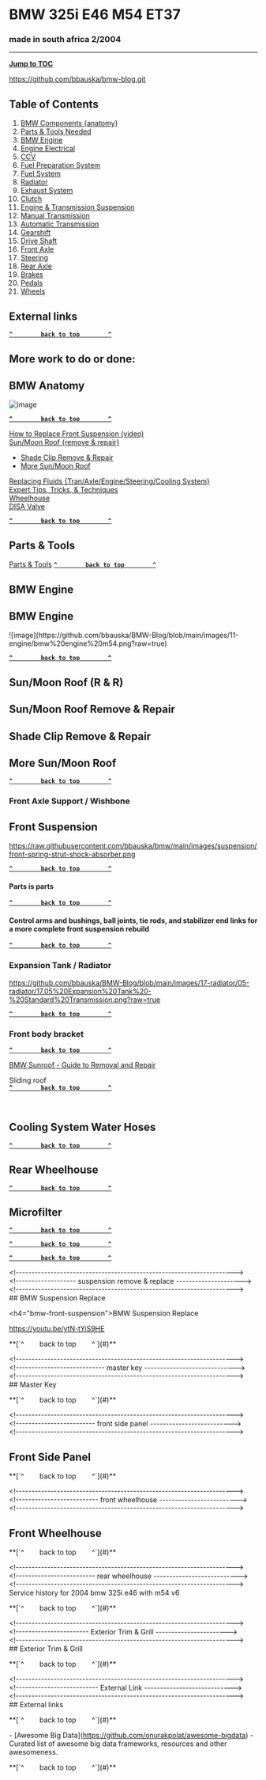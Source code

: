 # BMW 325i E46 M54 ET37

### made in south africa 2/2004

---

[**Jump to TOC**](#bmw-toc)  

https://github.com/bbauska/bmw-blog.git

<h2><a name="bmw-toc">Table of Contents</h2>

1.  [BMW Components {anatomy}](#bmw-anatomy)
2.  [Parts & Tools Needed](#bmw-parts)
3.  [BMW Engine](#11-engine)
4.  [Engine Electrical](#12-engine-elec)
5.  [CCV](#bmw-ccv)
6.  [Fuel Preparation System](#13-fuel-preparation)
7.  [Fuel System](#16-fuel-supply)
8.  [Radiator](#17-radiator)
9.  [Exhaust System](#18-exhaust)
10.  [Clutch](#21-clutch)
11.  [Engine & Transmission Suspension](#22-eng-tran-suspension)
12.  [Manual Transmission](#23-manual-transmission)
13.  [Automatic Transmission](#24-automatic-transmission)
14.  [Gearshift](#25-gearshift)
15.  [Drive Shaft](#26-drive-shaft)
16.  [Front Axle](#31-front-axle)
17.  [Steering](#32-steering)
18.  [Rear Axle](#33-rear-axle)
19.  [Brakes](#34-brakes)
20.  [Pedals](#35-pedals)
21.  [Wheels](#36-wheels)

## External links

[**`^        back to top        ^`**](#)

## More work to do or done:

<h2><a name="bmw-anatomy">BMW Anatomy</h2>

![image](https://github.com/bbauska/BMW-Blog/blob/main/images/00%20anatomy.png?raw=true)

  
[**`^        back to top        ^`**](#)
  
[How to Replace Front Suspension (video)](#bmw-front-suspension)  
[Sun/Moon Roof {remove & repair}](#bmw-sunroof)

*   [Shade Clip Remove & Repair](#bmw-sunroof-shade-clip)
*   [More Sun/Moon Roof](#bmw-sunroof-etc)

[Replacing Fluids {Tran/Axle/Engine/Steering/Cooling System}](#bmw-fluids)  
[Expert Tips, Tricks, & Techniques](#bmw-expert)  
[Wheelhouse](#wheelhouse)  
[DISA Valve](#disa)

[**`^        back to top        ^`**](#)

<h2><a name="bmw-parts">Parts & Tools</h2>

[Parts & Tools](#bmw-parts)
[**`^        back to top        ^`**](#)

## BMW Engine
  <h2><a name="11-engine">BMW Engine</h2>
![image](https://github.com/bbauska/BMW-Blog/blob/main/images/11-engine/bmw%20engine%20m54.png?raw=true)

[**`^        back to top        ^`**](#)

## Sun/Moon Roof (R & R)

<h2><a name="bmw-sunroof">Sun/Moon Roof Remove & Repair</h2>

<h2><a name="bmw-sunroof-shade-clip">Shade Clip Remove & Repair</h2>
<h2><a name="bmw-sunroof-etc">More Sun/Moon Roof</h2>

[**`^        back to top        ^`**](#)

### Front Axle Support / Wishbone
<h2><a name="bmw-suspension">Front Suspension</h2>

https://raw.githubusercontent.com/bbauska/bmw/main/images/suspension/front-spring-strut-shock-absorber.png

[**`^        back to top        ^`**](#)

#### Parts is parts

[**`^        back to top        ^`**](#)

#### Control arms and bushings, ball joints, tie rods, and stabilizer end links for a more complete front suspension rebuild

[**`^        back to top        ^`**](#)

### Expansion Tank / Radiator

https://github.com/bbauska/BMW-Blog/blob/main/images/17-radiator/05-radiator/17.05%20Expansion%20Tank%20-%20Standard%20Transmission.png?raw=true

[**`^        back to top        ^`**](#)

### Front body bracket

[**`^        back to top        ^`**](#)

[BMW Sunroof - Guide to Removal and Repair](#bmw-sunroof)

Sliding roof  
[**`^        back to top        ^`**](#)

<!--------------------------------------------------------------------->    
<!------------------- cooling system water hoses ---------------------->    
<!--------------------------------------------------------------------->  
## Cooling System Water Hoses

[**`^        back to top        ^`**](#)

<!--------------------------------------------------------------------->  
<!------------------------- rear wheelhouse --------------------------->  
<!--------------------------------------------------------------------->  
## Rear Wheelhouse

[**`^        back to top        ^`**](#)

<!--------------------------------------------------------------------->  
<!--------------------------- Microfilter ----------------------------->  
<!--------------------------------------------------------------------->  
## Microfilter

[**`^        back to top        ^`**](#)

<!--------------------------------------------------------------------->  
<!--------------------------             ------------------------------>  
<!--------------------------------------------------------------------->

[**`^        back to top        ^`**](#)

<!--------------------------------------------------------------------->  
<!--------------------------             ------------------------------>  
<!--------------------------------------------------------------------->

[**`^        back to top        ^`**](#)

\<!--------------------------------------------------------------------->  
\<!------------------- suspension remove & replace --------------------->  
\<!--------------------------------------------------------------------->  
\## BMW Suspension Replace

\<h4="bmw-front-suspension">BMW Suspension Replace

https://youtu.be/ytN-tYiS9HE

\*\*\[\`^        back to top        ^\`\](#)\*\*

\<!--------------------------------------------------------------------->  
\<!---------------------------- master key ----------------------------->  
\<!--------------------------------------------------------------------->  
\## Master Key

\*\*\[\`^        back to top        ^\`\](#)\*\*

\<!--------------------------------------------------------------------->  
\<!------------------------- front side panel -------------------------->  
\<!--------------------------------------------------------------------->  
## Front Side Panel

\*\*\[\`^        back to top        ^\`\](#)\*\*

\<!--------------------------------------------------------------------->  
\<!-------------------------- front wheelhouse ------------------------->  
\<!--------------------------------------------------------------------->  
## Front Wheelhouse

\*\*\[\`^        back to top        ^\`\](#)\*\*

\<!--------------------------------------------------------------------->    
\<!------------------------- rear wheelhouse --------------------------->    
\<!--------------------------------------------------------------------->    
Service history for 2004 bmw 325i e46 with m54 v6

\*\*\[\`^        back to top        ^\`\](#)\*\*

\<!--------------------------------------------------------------------->    
\<!----------------------- Exterior Trim & Grill ----------------------->  
\<!--------------------------------------------------------------------->  
\## Exterior Trim & Grill

\*\*\[\`^        back to top        ^\`\](#)\*\*

\<!--------------------------------------------------------------------->    
\<!-------------------------- External Link ---------------------------->  
\<!--------------------------------------------------------------------->  
\## External links

\*\*\[\`^        back to top        ^\`\](#)\*\*

\- \[Awesome Big Data\](https://github.com/onurakpolat/awesome-bigdata) - Curated list of awesome big data frameworks, resources and other awesomeness.

\*\*\[\`^        back to top        ^\`\](#)\*\*
